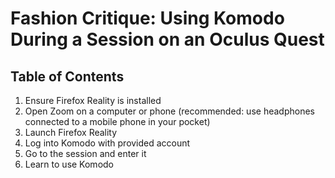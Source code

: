 # Fashion Critique: Using Komodo During a Session on an Oculus Quest

## Table of Contents

1. Ensure Firefox Reality is installed
2. Open Zoom on a computer or phone (recommended: use headphones connected to a mobile phone in your pocket)
3. Launch Firefox Reality
4. Log into Komodo with provided account 
5. Go to the session and enter it
6. Learn to use Komodo
